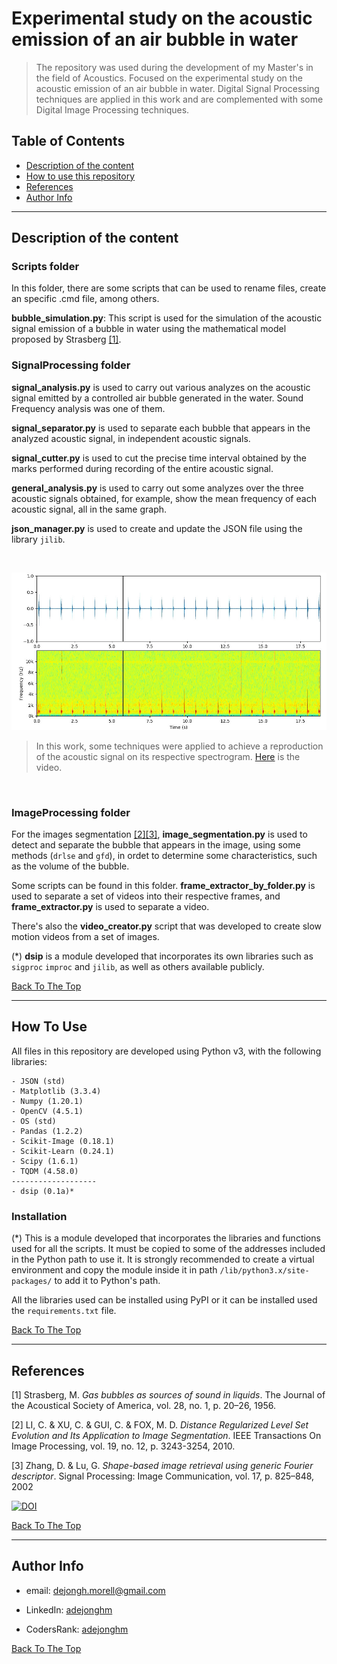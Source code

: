 
# Experimental study on the acoustic emission of an air bubble in water

> The repository was used during the development of my Master's in the field of Acoustics. Focused on the experimental study on the acoustic emission of an air bubble in water. Digital Signal Processing techniques are applied in this work and are complemented with some Digital Image Processing techniques.

## Table of Contents

- [Description of the content](#description)
- [How to use this repository](#how-to-use)
- [References](#references)
- [Author Info](#author-info)

---

## Description of the content

### Scripts folder

In this folder, there are some scripts that can be used to rename files, create an specific .cmd file, among others.

**bubble_simulation.py**: This script is used for the simulation of the acoustic signal emission of a bubble in water using the mathematical model proposed by Strasberg [[1]](#references).

### SignalProcessing folder

**signal_analysis.py** is used to carry out various analyzes on the acoustic signal emitted by a controlled air bubble generated in the water. Sound Frequency analysis was one of them.

**signal_separator.py** is used to separate each bubble that appears in the analyzed acoustic signal, in independent acoustic signals.

**signal_cutter.py** is used to cut the precise time interval obtained by the marks performed during recording of the entire acoustic signal.

**general_analysis.py** is used to carry out some analyzes over the three acoustic signals obtained, for example, show the mean frequency of each acoustic signal, all in the same graph.

**json_manager.py** is used to create and update the JSON file using the library `jilib`.

&nbsp;

![Spectrogam Animation](spectrogram.jpg)
  
> In this work, some techniques were applied to achieve a reproduction of the acoustic signal on its respective spectrogram. [Here](https://www.youtube.com/watch?v=5NxO0AbnMZE) is the video.

&nbsp;

### ImageProcessing folder

For the images segmentation [[2]](#references)[[3]](#references), **image_segmentation.py** is used to detect and separate the bubble that appears in the image, using some methods (`drlse` and `gfd`), in ordet to determine some characteristics, such as the volume of the bubble.

Some scripts can be found in this folder. **frame_extractor_by_folder.py** is used to separate a set of videos into their respective frames, and **frame_extractor.py** is used to separate a video.

There's also the **video_creator.py** script that was developed to create slow motion videos from a set of images.

(*) **dsip** is a module developed that incorporates its own libraries such as `sigproc` `improc` and `jilib`, as well as others available publicly.

[Back To The Top](#table-of-contents)

---

## How To Use

All files in this repository are developed using Python v3, with the following libraries:

    - JSON (std)
    - Matplotlib (3.3.4)
    - Numpy (1.20.1)
    - OpenCV (4.5.1)
    - OS (std)
    - Pandas (1.2.2)
    - Scikit-Image (0.18.1)
    - Scikit-Learn (0.24.1)
    - Scipy (1.6.1)
    - TQDM (4.58.0)
    -------------------
    - dsip (0.1a)*

### Installation

(*) This is a module developed that incorporates the libraries and functions used for all the scripts. It must be copied to some of the addresses included in the Python path to use it. It is strongly recommended to create a virtual environment and copy the module inside it in path `/lib/python3.x/site-packages/` to add it to Python's path.

All the libraries used can be installed using PyPI or it can be installed used the `requirements.txt` file.

[Back To The Top](#table-of-contents)

---

## References

[1] Strasberg, M. *Gas bubbles as sources of sound in liquids*. The Journal of the Acoustical Society of America, vol. 28, no. 1, p. 20–26, 1956.

[2] LI, C. & XU, C. & GUI, C. & FOX, M. D. *Distance Regularized Level Set Evolution and Its Application to Image Segmentation*. IEEE Transactions On Image Processing, vol. 19, no. 12, p. 3243-3254, 2010.

[3] Zhang, D. & Lu, G. *Shape-based image retrieval using generic Fourier descriptor*. Signal Processing: Image Communication, vol. 17, p. 825–848, 2002

[![DOI](https://zenodo.org/badge/218679128.svg)](https://zenodo.org/badge/latestdoi/218679128)

[Back To The Top](#table-of-contents)

---

## Author Info

- email: [dejongh.morell@gmail.com](mailto:dejongh.morell@gmail.com)

- LinkedIn: [adejonghm](https://www.linkedin.com/in/adejonghm/)

- CodersRank: [adejonghm](https://profile.codersrank.io/user/adejonghm/)

<!-- - Telegram: [adejonghm](https://aaa/adejonghm/) -->

[Back To The Top](#table-of-contents)
